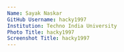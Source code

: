 ```yaml
---
Name: Sayak Naskar
GitHub Username: hacky1997
Institution: Techno India University
Photo Title: hacky1997
Screenshot Title: hacky1997
---
```


